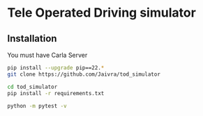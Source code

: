 # Tele Operated Driving simulator
## Installation

You must have Carla Server
```sh
pip install --upgrade pip==22.*
git clone https://github.com/Jaivra/tod_simulator
```
```sh
cd tod_simulator
pip install -r requirements.txt
```
```sh
python -m pytest -v
```